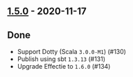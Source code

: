 ## [1.5.0](https://github.com/Kevin-Lee/logger-f/issues?utf8=%E2%9C%93&q=is%3Aissue+is%3Aclosed+milestone%3A%22milestone11%22) - 2020-11-17

## Done
* Support Dotty (Scala `3.0.0-M1`) (#130)
* Publish using sbt `1.3.13` (#131)
* Upgrade Effectie to `1.6.0` (#134)
